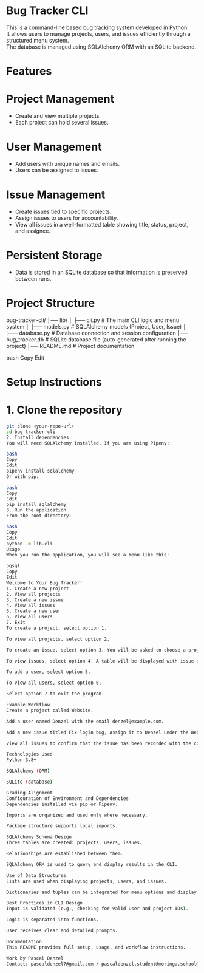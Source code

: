 # Bug Tracker CLI

This is a command-line based bug tracking system developed in Python.  
It allows users to manage projects, users, and issues efficiently through a structured menu system.  
The database is managed using SQLAlchemy ORM with an SQLite backend.

# Features

# Project Management
- Create and view multiple projects.  
- Each project can hold several issues.  

# User Management
- Add users with unique names and emails.  
- Users can be assigned to issues.  

# Issue Management
- Create issues tied to specific projects.  
- Assign issues to users for accountability.  
- View all issues in a well-formatted table showing title, status, project, and assignee.  

# Persistent Storage
- Data is stored in an SQLite database so that information is preserved between runs.  

# Project Structure
bug-tracker-cli/
│── lib/
│ ├── cli.py # The main CLI logic and menu system
│ ├── models.py # SQLAlchemy models (Project, User, Issue)
│ ├── database.py # Database connection and session configuration
│── bug_tracker.db # SQLite database file (auto-generated after running the project)
│── README.md # Project documentation

bash
Copy
Edit

# Setup Instructions

# 1. Clone the repository
```bash
git clone <your-repo-url>
cd bug-tracker-cli
2. Install dependencies
You will need SQLAlchemy installed. If you are using Pipenv:

bash
Copy
Edit
pipenv install sqlalchemy
Or with pip:

bash
Copy
Edit
pip install sqlalchemy
3. Run the application
From the root directory:

bash
Copy
Edit
python -m lib.cli
Usage
When you run the application, you will see a menu like this:

pgsql
Copy
Edit
Welcome to Your Bug Tracker!
1. Create a new project
2. View all projects
3. Create a new issue
4. View all issues
5. Create a new user
6. View all users
7. Exit
To create a project, select option 1.

To view all projects, select option 2.

To create an issue, select option 3. You will be asked to choose a project and assign a user.

To view issues, select option 4. A table will be displayed with issue details.

To add a user, select option 5.

To view all users, select option 6.

Select option 7 to exit the program.

Example Workflow
Create a project called Website.

Add a user named Denzel with the email denzel@example.com.

Add a new issue titled Fix login bug, assign it to Denzel under the Website project.

View all issues to confirm that the issue has been recorded with the correct project and assignee.

Technologies Used
Python 3.8+

SQLAlchemy (ORM)

SQLite (database)

Grading Alignment
Configuration of Environment and Dependencies
Dependencies installed via pip or Pipenv.

Imports are organized and used only where necessary.

Package structure supports local imports.

SQLAlchemy Schema Design
Three tables are created: projects, users, issues.

Relationships are established between them.

SQLAlchemy ORM is used to query and display results in the CLI.

Use of Data Structures
Lists are used when displaying projects, users, and issues.

Dictionaries and tuples can be integrated for menu options and display formatting.

Best Practices in CLI Design
Input is validated (e.g., checking for valid user and project IDs).

Logic is separated into functions.

User receives clear and detailed prompts.

Documentation
This README provides full setup, usage, and workflow instructions.

Work by Pascal Denzel
Contact: pascaldenzel7@gmail.com / pascaldenzel.student@moringa.school@gmail.com
